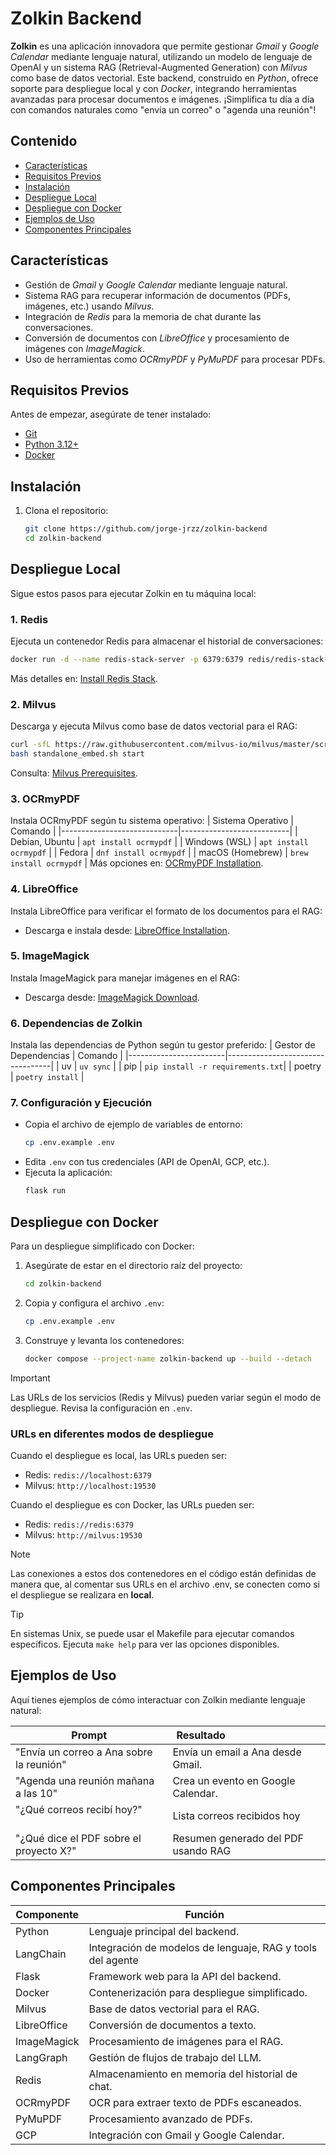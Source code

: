 # Zolkin Backend

**Zolkin** es una aplicación innovadora que permite gestionar *Gmail* y *Google Calendar* mediante lenguaje natural, utilizando un modelo de lenguaje de OpenAI y un sistema RAG (Retrieval-Augmented Generation) con *Milvus* como base de datos vectorial. Este backend, construido en *Python*, ofrece soporte para despliegue local y con *Docker*, integrando herramientas avanzadas para procesar documentos e imágenes. ¡Simplifica tu día a día con comandos naturales como "envía un correo" o "agenda una reunión"!

## Contenido

- [Características](#características)
- [Requisitos Previos](#requisitos-previos)
- [Instalación](#instalación)
- [Despliegue Local](#despliegue-local)
- [Despliegue con Docker](#despliegue-con-docker)
- [Ejemplos de Uso](#ejemplos-de-uso)
- [Componentes Principales](#componentes-principales)

## Características

- Gestión de *Gmail* y *Google Calendar* mediante lenguaje natural.
- Sistema RAG para recuperar información de documentos (PDFs, imágenes, etc.) usando *Milvus*.
- Integración de *Redis* para la memoria de chat durante las conversaciones.
- Conversión de documentos con *LibreOffice* y procesamiento de imágenes con *ImageMagick*.
- Uso de herramientas como *OCRmyPDF* y *PyMuPDF* para procesar PDFs.

## Requisitos Previos

Antes de empezar, asegúrate de tener instalado:
- [Git](https://git-scm.com/)
- [Python 3.12+](https://www.python.org/)
- [Docker](https://www.docker.com/)

## Instalación

1. Clona el repositorio:
   ```bash
   git clone https://github.com/jorge-jrzz/zolkin-backend
   cd zolkin-backend
   ```

## Despliegue Local

Sigue estos pasos para ejecutar Zolkin en tu máquina local:

### 1. Redis
Ejecuta un contenedor Redis para almacenar el historial de conversaciones:
```bash
docker run -d --name redis-stack-server -p 6379:6379 redis/redis-stack-server:latest
```
Más detalles en: [Install Redis Stack](https://redis.io/docs/latest/operate/oss_and_stack/install/install-stack/).

### 2. Milvus
Descarga y ejecuta Milvus como base de datos vectorial para el RAG:
```bash
curl -sfL https://raw.githubusercontent.com/milvus-io/milvus/master/scripts/standalone_embed.sh -o standalone_embed.sh
bash standalone_embed.sh start
```
Consulta: [Milvus Prerequisites](https://milvus.io/docs/prerequisite-docker.md).

### 3. OCRmyPDF
Instala OCRmyPDF según tu sistema operativo:
| Sistema Operativo           | Comando                   |
|-----------------------------|---------------------------|
| Debian, Ubuntu              | `apt install ocrmypdf`    |
| Windows (WSL)               | `apt install ocrmypdf`    |
| Fedora                      | `dnf install ocrmypdf`    |
| macOS (Homebrew)            | `brew install ocrmypdf`   |
Más opciones en: [OCRmyPDF Installation](https://ocrmypdf.readthedocs.io/en/latest/installation.html).

### 4. LibreOffice 
Instala LibreOffice para verificar el formato de los documentos para el RAG:
- Descarga e instala desde: [LibreOffice Installation](https://www.libreoffice.org/get-help/install-howto/).

### 5. ImageMagick
Instala ImageMagick para manejar imágenes en el RAG:
- Descarga desde: [ImageMagick Download](https://imagemagick.org/script/download.php).

### 6. Dependencias de Zolkin
Instala las dependencias de Python según tu gestor preferido:
| Gestor de Dependencias | Comando                          |
|------------------------|----------------------------------|
| uv                     | `uv sync`                        |
| pip                    | `pip install -r requirements.txt`|
| poetry                 | `poetry install`                 |

### 7. Configuración y Ejecución
- Copia el archivo de ejemplo de variables de entorno:
  ```bash
  cp .env.example .env
  ```
- Edita `.env` con tus credenciales (API de OpenAI, GCP, etc.).
- Ejecuta la aplicación:
  ```bash
  flask run
  ```

## Despliegue con Docker

Para un despliegue simplificado con Docker:

1. Asegúrate de estar en el directorio raíz del proyecto:
   ```bash
   cd zolkin-backend
   ```
2. Copia y configura el archivo `.env`:
   ```bash
   cp .env.example .env
   ```
3. Construye y levanta los contenedores:
   ```bash
   docker compose --project-name zolkin-backend up --build --detach
   ```

> [!IMPORTANT]
> Las URLs de los servicios (Redis y Milvus) pueden variar según el modo de despliegue.
> Revisa la configuración en `.env`.

### URLs en diferentes modos de despliegue
Cuando el despliegue es local, las URLs pueden ser:
- Redis: `redis://localhost:6379`
- Milvus: `http://localhost:19530`

Cuando el despliegue es con Docker, las URLs pueden ser:
- Redis: `redis://redis:6379`
- Milvus: `http://milvus:19530`

> [!NOTE]
> Las conexiones a estos dos contenedores en el código están definidas de manera que, al comentar sus URLs en el archivo .env, se conecten como si el despliegue se realizara en **local**.

> [!TIP]
> En sistemas Unix, se puede usar el Makefile para ejecutar comandos específicos.
> Ejecuta `make help` para ver las opciones disponibles.

## Ejemplos de Uso

Aquí tienes ejemplos de cómo interactuar con Zolkin mediante lenguaje natural:

| Prompt                                   | Resultado                                   |
| ---------------------------------------- | ------------------------------------------- |
| "Envía un correo a Ana sobre la reunión" | Envía un email a Ana desde Gmail.           |
| "Agenda una reunión mañana a las 10"     | Crea un evento en Google Calendar.          |
| "¿Qué correos recibí hoy?"               | Lista correos recibidos hoy                 |
| "¿Qué dice el PDF sobre el proyecto X?"  | Resumen generado del PDF usando RAG         |

## Componentes Principales

| Componente     | Función                                                       |
|----------------|---------------------------------------------------------------|
| Python         | Lenguaje principal del backend.                               |
| LangChain      | Integración de modelos de lenguaje, RAG y tools del agente    |
| Flask          | Framework web para la API del backend.                        |
| Docker         | Contenerización para despliegue simplificado.                 |
| Milvus         | Base de datos vectorial para el RAG.                          |
| LibreOffice    | Conversión de documentos a texto.                             |
| ImageMagick    | Procesamiento de imágenes para el RAG.                        |
| LangGraph      | Gestión de flujos de trabajo del LLM.                         |
| Redis          | Almacenamiento en memoria del historial de chat.              |
| OCRmyPDF       | OCR para extraer texto de PDFs escaneados.                    |
| PyMuPDF        | Procesamiento avanzado de PDFs.                               |
| GCP            | Integración con Gmail y Google Calendar.                      |
